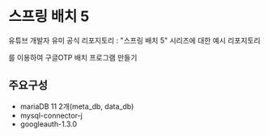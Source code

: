 # 스프링 배치 5

유튜브 개발자 유미 공식 리포지토리 : "스프링 배치 5" 시리즈에 대한 예시 리포지토리

를 이용하여 구글OTP 배치 프로그램 만들기

## 주요구성

- mariaDB 11 2개(meta_db, data_db)
- mysql-connector-j
- googleauth-1.3.0
